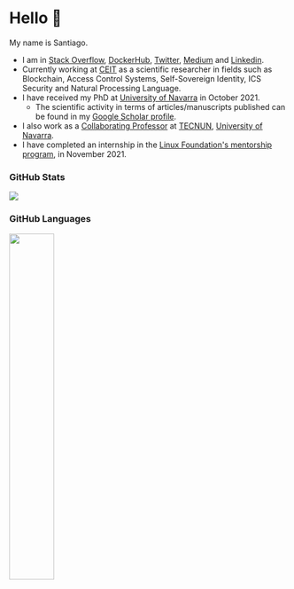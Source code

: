 # Hello 👋

My name is Santiago.
- I am in [Stack Overflow](https://stackoverflow.com/users/10404390/sfl0r3nz05), [DockerHub](https://hub.docker.com/u/sflorenz05), [Twitter](https://twitter.com/sfl0r3nz05), [Medium](https://medium.com/@sfl0r3nz05) and [Linkedin](https://es.linkedin.com/in/sfl0r3nz05).
- Currently working at [CEIT](https://ceit.es) as a scientific researcher in fields such as Blockchain, Access Control Systems, Self-Sovereign Identity, ICS Security and Natural Processing Language.
- I have received my PhD at [University of Navarra](https://www.unav.edu/) in October 2021.
  * The scientific activity in terms of articles/manuscripts published can be found in my [Google Scholar profile](https://scholar.google.com/citations?user=mfozVfMAAAAJ&hl=en).
- I also work as a [Collaborating Professor](https://www.unav.edu/web/departamento-de-ingenieria-electrica-y-electronica/personal/profesores-de-otros-departamentos-y-centros#:~:text=Santiago%20Figueroa%20Lorenzo) at [TECNUN](https://tecnun.unav.edu/), [University of Navarra](https://www.unav.edu/).
- I have completed an internship in the [Linux Foundation's mentorship program](https://mentorship.lfx.linuxfoundation.org/project/d8a154c6-41fb-4733-b3c8-df37796e7fa3), in November 2021.

### GitHub Stats
<div><img style="height: auto; width: auto;" class="img" src="https://github-readme-stats.vercel.app/api?username=sfl0r3nz05&theme=radical&show_icons=true&include_all_commits=true&hide_border=true" /></div>

### GitHub Languages
<div><img style="height: auto; width: 40%;" class="img" src="https://github-readme-stats.vercel.app/api/top-langs/?username=sfl0r3nz05&theme=radical&langs_count=8&layout=compact&hide_border=true" /></div>

